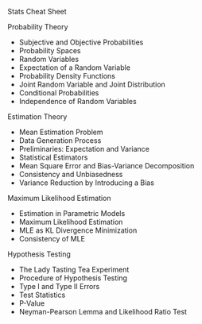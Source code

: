Stats Cheat Sheet

Probability Theory
- Subjective and Objective Probabilities
- Probability Spaces
- Random Variables
- Expectation of a Random Variable
- Probability Density Functions
- Joint Random Variable and Joint Distribution
- Conditional Probabilities
- Independence of Random Variables

Estimation Theory
- Mean Estimation Problem
- Data Generation Process
- Preliminaries: Expectation and Variance
- Statistical Estimators
- Mean Square Error and Bias-Variance Decomposition
- Consistency and Unbiasedness
- Variance Reduction by Introducing a Bias

Maximum Likelihood Estimation
- Estimation in Parametric Models
- Maximum Likelihood Estimation
- MLE as KL Divergence Minimization
- Consistency of MLE

Hypothesis Testing
- The Lady Tasting Tea Experiment
- Procedure of Hypothesis Testing
- Type I and Type II Errors
- Test Statistics
- P-Value
- Neyman-Pearson Lemma and Likelihood Ratio Test
